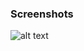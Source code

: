 ### Screenshots

![alt text](https://github.com/andreiseverin/WeaponMod-guns-backup/blob/main/Plugins/wpn_chronecannon/Chrone%20Cannon.png?raw=true)
